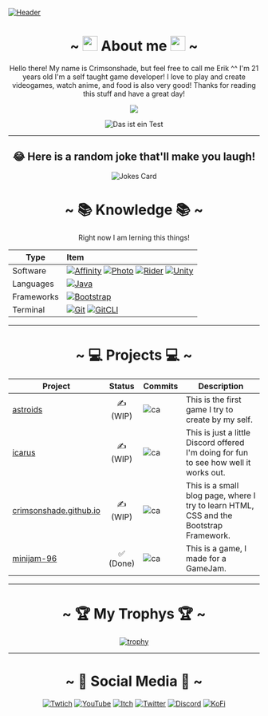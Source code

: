 [![Header][1.1]][1]

<div align="center">
  <h1>~ <img src="https://raw.githubusercontent.com/MartinHeinz/MartinHeinz/master/wave.gif" width="30px"> About me <img src="https://raw.githubusercontent.com/MartinHeinz/MartinHeinz/master/wave.gif" width="30px"> ~</h1>
  <p>
    Hello there! My name is Crimsonshade, but feel free to call me Erik ^^ I'm 21 years old I'm a self taught game developer! I love to play and create videogames, watch anime, and food is also very good! Thanks for reading this stuff and have a great day!
  </p>
  <a href="#">
    <img src="https://github-readme-stats.vercel.app/api?username=crimsonshade&show_icons=true&theme=radical&hide=stars,prs&include_all_commits=true&custom_title=Crimsonshades+Stats" align="center" />
  </a>
  
  <br />
  
  ![Das ist ein Test](https://activity-graph.herokuapp.com/graph?username=crimsonshade&theme=dark)
  
  </div>
  <hr>
  <div align="center">

  ## 😂 Here is a random joke that'll make you laugh!
  ![Jokes Card](https://readme-jokes.vercel.app/api)
  
  # ~ 📚 Knowledge 📚 ~
  
  Right now I am lerning this things!
  
  | Type       | Item                                                                        |
  |------------|:----------------------------------------------------------------------------|
  | Software   | [![Affinity][S-Design]][S-Design-L] [![Photo][S-Photo]][S-Photo-L] [![Rider][S-Rider]][S-Rider-L] [![Unity][S-Unity]][S-Unity-L] |
  | Languages  | [![Java][L-Java]][L-Java-L]                                                 |
  | Frameworks | [![Bootstrap][F-Boot]][F-Boot-L]                                            |
  |Terminal    | [![Git][T-Git]][T-Git-L] [![GitCLI][T-GitCLI]][T-GitCLI-L]                  |

  </div>
  
  <div align="center">
  
  ---
  
  # ~ 💻 Projects 💻 ~
  | Project                      | Status     | Commits        | Description                                                                                 |
  |------------------------------|:----------:|----------------|---------------------------------------------------------------------------------------------|
  | [astroids][gm_01]            |  ✍ (WIP)  | ![ca][WO-gm_01]| This is the first game I try to create by my self. |
  | [icarus][ic]                 |  ✍ (WIP)  | ![ca][WO-ic]   | This is just a little Discord offered I'm doing for fun to see how well it works out.       |
  | [crimsonshade.github.io][bl] |  ✍ (WIP)  | ![ca][WO-bl]   | This is a small blog page, where I try to learn HTML, CSS and the Bootstrap Framework.      |
  | [minijam-96][mj96]           |  ✅ (Done) | ![ca][WO-mj96] | This is a game, I made for a GameJam.                                                       |
  
  </div>
  <hr>
  <div align="center">

  # ~ 🏆 My Trophys 🏆 ~

  [![trophy](https://github-profile-trophy.vercel.app/?username=crimsonshade&theme=onedark)](https://github.com/ryo-ma/github-profile-trophy)

  ---
  
  # ~ 🤜 Social Media 🤛 ~
  
  [![Twtich][SI-tw]][SL-tw]
  [![YouTube][SI-yt]][SL-yt]
  [![Itch][SI-it]][SL-it]
  [![Twitter][SI-tt]][SL-tt]
  [![Discord][SI-dc]][SL-dc]
  [![KoFi][SI-kf]][SL-kf]

</div>
  
<!-- IMAGES -->
[1.1]: https://github.com/crimsonshade/crimsonshade/blob/main/media/rias_cropped.gif

[S-Unity]:  https://img.shields.io/badge/Unity-100000?style=for-the-badge&logo=unity&logoColor=white
[S-Rider]:  https://img.shields.io/badge/Rider-000000?style=for-the-badge&logo=Rider&logoColor=white
[S-Design]: https://img.shields.io/badge/desginer-%231B72BE.svg?style=for-the-badge&logo=affinity-designer&logoColor=white
[S-Photo]:  https://img.shields.io/badge/photo-%237E4DD2.svg?style=for-the-badge&logo=affinity-photo&logoColor=white
[T-Git]:    https://img.shields.io/badge/GIT-E44C30?style=for-the-badge&logo=git&logoColor=white
[T-GitCLI]: https://img.shields.io/badge/GitHub--CLI-100000?style=for-the-badge&logo=github&logoColor=white
[F-Boot]:   https://img.shields.io/badge/Bootstrap-563D7C?style=for-the-badge&logo=bootstrap&logoColor=white
[L-Java]:   https://img.shields.io/badge/Java-ED8B00?style=for-the-badge&logo=java&logoColor=white

[WO-gm_01]: https://img.shields.io/github/commit-activity/m/crimsonshade/astroids?style=for-the-badge
[WO-ic]:    https://img.shields.io/github/commit-activity/m/crimsonshade/icarus?style=for-the-badge
[WO-bl]:    https://img.shields.io/github/commit-activity/m/crimsonshade/crimsonshade.github.io?style=for-the-badge
[WO-mj96]:  https://img.shields.io/github/commit-activity/m/crimsonshade/minijam-96?style=for-the-badge

[SI-tw]: https://img.shields.io/badge/Twitch-9146FF?style=for-the-badge&logo=twitch&logoColor=white
[SI-yt]: https://img.shields.io/badge/YouTube-FF0000?style=for-the-badge&logo=youtube&logoColor=white
[SI-it]: https://img.shields.io/badge/Itch.io-FA5C5C?style=for-the-badge&logo=itchdotio&logoColor=white
[SI-tt]: https://img.shields.io/badge/Twitter-1DA1F2?style=for-the-badge&logo=twitter&logoColor=white
[SI-dc]: https://img.shields.io/badge/Discord-7289DA?style=for-the-badge&logo=discord&logoColor=white
[SI-kf]: https://img.shields.io/badge/Coffee-FFDD00?style=for-the-badge&logo=buy-me-a-coffee&logoColor=black

<!-- LINKS -->
[1]:     https://crimsonshade.github.io/
[gm_01]: https://github.com/crimsonshade/astroids
[ic]:    https://github.com/crimsonshade/icarus
[bl]:    https://github.com/crimsonshade/crimsonshade.github.io
[mj96]:  https://github.com/crimsonshade/minijam-96

[S-Design-L]: https://affinity.serif.com/de/designer/
[S-Photo-L]: https://affinity.serif.com/de/photo/
[S-Rider-L]: https://www.jetbrains.com/rider/
[S-Unity-L]: https://unity.com/
[L-Java-L]: https://www.oracle.com/java/
[F-Boot-L]: https://getbootstrap.com/
[T-Git-L]: https://git-scm.com/
[T-GitCLI-L]: https://cli.github.com/

[SL-tw]: http://bots-entertainment.com/twitch
[SL-yt]: http://bots-entertainment.com/crimson
[SL-it]: https://crimsonshade.itch.io/
[SL-tt]: https://twitter.com/crimsonshade_
[SL-dc]: http://bots-entertainment.com/discord
[SL-kf]: https://www.buymeacoffee.com/crimsonshade
